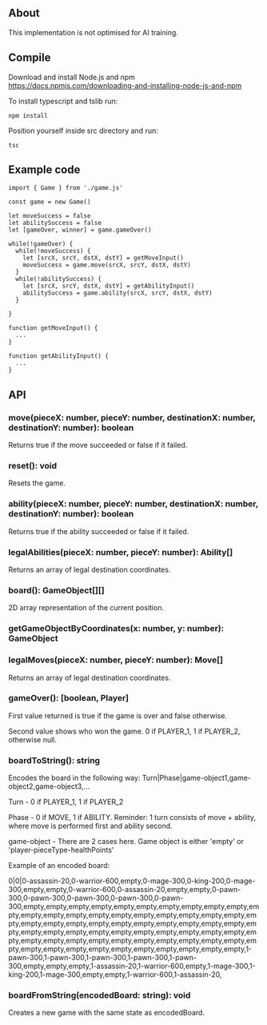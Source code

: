 ## About

This implementation is not optimised for AI training.

## Compile

Download and install Node.js and npm https://docs.npmjs.com/downloading-and-installing-node-js-and-npm

To install typescript and tslib run:

```
npm install
```

Position yourself inside src directory and run:

```
tsc
```

## Example code


```
import { Game } from './game.js'

const game = new Game()

let moveSuccess = false
let abilitySuccess = false
let [gameOver, winner] = game.gameOver()

while(!gameOver) {
  while(!moveSuccess) {
    let [srcX, srcY, dstX, dstY] = getMoveInput()
    moveSuccess = game.move(srcX, srcY, dstX, dstY)
  }
  while(!abilitySuccess) {
    let [srcX, srcY, dstX, dstY] = getAbilityInput()
    abilitySuccess = game.ability(srcX, srcY, dstX, dstY)
  }

}

function getMoveInput() {
  ...
}

function getAbilityInput() {
  ...
}

```

## API

### move(pieceX: number, pieceY: number, destinationX: number, destinationY: number): boolean

Returns true if the move succeeded or false if it failed.

### reset(): void

Resets the game.

### ability(pieceX: number, pieceY: number, destinationX: number, destinationY: number): boolean

Returns true if the ability succeeded or false if it failed.

### legalAbilities(pieceX: number, pieceY: number): Ability[]

Returns an array of legal destination coordinates. 

### board(): GameObject[][]

2D array representation of the current position.

### getGameObjectByCoordinates(x: number, y: number): GameObject

### legalMoves(pieceX: number, pieceY: number): Move[]

Returns an array of legal destination coordinates. 

### gameOver(): [boolean, Player]

First value returned is true if the game is over and false otherwise.

Second value shows who won the game. 0 if PLAYER_1, 1 if PLAYER_2, otherwise null.

### boardToString(): string

Encodes the board in the following way: Turn|Phase|game-object1,game-object2,game-object3,...

Turn - 0 if PLAYER_1, 1 if PLAYER_2

Phase - 0 if MOVE, 1 if ABILITY. Reminder: 1 turn consists of move + ability, where move is
performed first and ability second.

game-object - There are 2 cases here. Game object is either 'empty' or
'player-pieceType-healthPoints'

Example of an encoded board:

0|0|0-assassin-20,0-warrior-600,empty,0-mage-300,0-king-200,0-mage-300,empty,empty,0-warrior-600,0-assassin-20,empty,empty,0-pawn-300,0-pawn-300,0-pawn-300,0-pawn-300,0-pawn-300,empty,empty,empty,empty,empty,empty,empty,empty,empty,empty,empty,empty,empty,empty,empty,empty,empty,empty,empty,empty,empty,empty,empty,empty,empty,empty,empty,empty,empty,empty,empty,empty,empty,empty,empty,empty,empty,empty,empty,empty,empty,empty,empty,empty,empty,empty,empty,empty,empty,empty,empty,empty,empty,empty,empty,empty,empty,empty,empty,empty,empty,empty,empty,empty,empty,1-pawn-300,1-pawn-300,1-pawn-300,1-pawn-300,1-pawn-300,empty,empty,empty,1-assassin-20,1-warrior-600,empty,1-mage-300,1-king-200,1-mage-300,empty,empty,1-warrior-600,1-assassin-20,

### boardFromString(encodedBoard: string): void

Creates a new game with the same state as encodedBoard.
